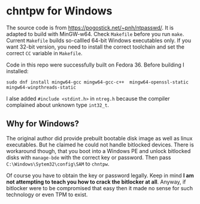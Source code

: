 # chntpw for Windows
The source code is from https://pogostick.net/~pnh/ntpasswd/. It is adapted to build with MinGW-w64. Check `Makefile` before you run `make`. Current `Makefile` builds so-callled 64-bit Windows executables only. If you want 32-bit version, you need to install the correct toolchain and set the correct `CC` variable in `Makefile`.

Code in this repo were successfully built on Fedora 36. Before building I installed:
```shell
sudo dnf install mingw64-gcc mingw64-gcc-c++  mingw64-openssl-static mingw64-winpthreads-static
```

I alse added `#include <stdint.h>` in `ntreg.h` because the compiler complained about unknown type `int32_t`.

## Why for Windows?
The original author did provide prebuilt bootable disk image as well as linux executables. But he claimed he could not handle bitlocked devices. There is workaround though, that you boot into a Windows PE and unlock bitlocked disks with `manage-bde` with the correct key or password. Then pass `C:\Windows\Sytem32\config\SAM` to `chntpw`.

Of course you have to obtain the key or password legally. Keep in mind **I am not attempting to teach you how to crack the bitlocker at all**. Anyway, if bitlocker were to be compromised that easy then it made no sense for such technology or even TPM to exist.